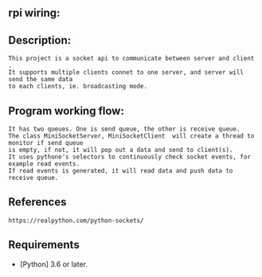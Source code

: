 ## rpi wiring: 
## Description: 

    This project is a socket api to communicate between server and client .
    It supports multiple clients connet to one server, and server will send the same data
    to each clients, ie. broadcasting mode.  

## Program working flow: 
    It has two queues. One is send queue, the other is receive queue.
    The class MiniSocketServer, MiniSocketClient  will create a thread to monitor if send queue 
    is empty, if not, it will pop out a data and send to client(s).
    It uses pythone's selectors to continuously check socket events, for example read events. 
    If read events is generated, it will read data and push data to receive queue.



## References
    https://realpython.com/python-sockets/

## Requirements

- [Python] 3.6 or later.

